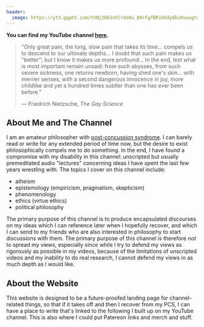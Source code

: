 ```yaml
---
header:
  image: https://yt3.ggpht.com/thNj2B61nFCrdo0u_B9rFgfBR1GKdyQkz0swugtqNU1g3BqsDiJlWZNRkAGw1UB5oTLyY_gBH3s=w1707-fcrop64=1,00005a57ffffa5a8-k-c0xffffffff-no-nd-rj
---
```


**You can find my YouTube channel [here](https://www.youtube.com/channel/UCvlKm-26JR4Fz_bAbBMP4dA).**

> "Only great pain, the long, slow pain that takes its time... compels us to descend to our ultimate depths... I doubt that such pain makes us "better"; but I know it makes us more profound... In the end, lest what is most important remain unsaid: from such abysses, from such severe sickness, one returns newborn, having shed one's skin... with merrier senses, with a second dangerous innocence in joy, more childlike and yet a hundred times subtler than one has ever been before."
>
> — Friedrich Nietzsche, *The Gay Science*

## About Me and The Channel

I am an amateur philosopher with [post-concussion syndrome](https://www.cognitivefxusa.com/blog/post-concussion-syndrome-and-post-concussion-symptoms-pcs). I can barely read or write for any extended period of time now, but the desire to exist philosophically compels me to do something. In the end, I have found a compromise with my disability in this channel: unscripted but usually premeditated audio "lectures" concerning ideas I have spent the last few years wrestling with. The topics I cover on this channel include:

- atheism
- epistemology (empiricism, pragmatism, skepticism)
- phenomenology
- ethics (virtue ethics)
- political philosophy

The primary purpose of this channel is to produce encapsulated discourses on my ideas which I can reference later when I hopefully recover, and which I can send to my friends who are also interested in philosophy to start discussions with them. The primary purpose of this channel is therefore *not* to spread my views, especially since while I try to defend my views as rigorously as possible in my videos, because of the limitations of unscripted videos and my inability to do real research, I cannot defend my views in as much depth as I would like.

## About the Website

This website is designed to be a future-proofed landing page for channel-related things, so that if it takes off and then I recover from my PCS, I can have a place to write that's linked to the following I built up on my YouTube channel. This is also where I could put Patereon links and merch and stuff.
